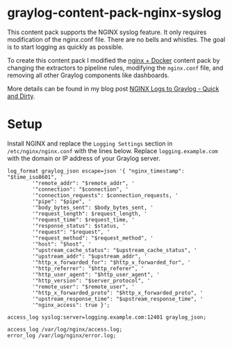 # graylog-content-pack-nginx-syslog

This content pack supports the NGINX syslog feature. It only requires modification of the nginx.conf file. There are no bells and whistles. The goal is to start logging as quickly as possible.

To create this content pack I modified the [nginx + Docker](https://marketplace.graylog.org/addons/d81a73dd-79bf-4a1f-bb76-89e9a3df6b11) content pack by changing the extractors to pipeline rules, modifying the `nginx.conf` file, and removing all other Graylog components like dashboards.

More details can be found in my blog post [NGINX Logs to Graylog - Quick and Dirty](https://scriptingis.life/NGINX-Syslog-Graylog/).


# Setup
Install NGINX and replace the `Logging Settings` section in `/etc/nginx/nginx.conf` with the lines below. Replace `logging.example.com` with the domain or IP address of your Graylog server.

```
log_format graylog_json escape=json '{ "nginx_timestamp": "$time_iso8601", '
        '"remote_addr": "$remote_addr", '
        '"connection": "$connection", '
        '"connection_requests": $connection_requests, '
        '"pipe": "$pipe", '
        '"body_bytes_sent": $body_bytes_sent, '
        '"request_length": $request_length, '
        '"request_time": $request_time, '
        '"response_status": $status, '
        '"request": "$request", '
        '"request_method": "$request_method", '
        '"host": "$host", '
        '"upstream_cache_status": "$upstream_cache_status", '
        '"upstream_addr": "$upstream_addr", '
        '"http_x_forwarded_for": "$http_x_forwarded_for", '
        '"http_referrer": "$http_referer", '
        '"http_user_agent": "$http_user_agent", '
        '"http_version": "$server_protocol", '
        '"remote_user": "$remote_user", '
        '"http_x_forwarded_proto": "$http_x_forwarded_proto", '
        '"upstream_response_time": "$upstream_response_time", '
        '"nginx_access": true }';

access_log syslog:server=logging.example.com:12401 graylog_json;

access_log /var/log/nginx/access.log;
error_log /var/log/nginx/error.log;
```